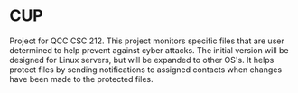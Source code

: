 # CUP
Project for QCC CSC 212. This project monitors specific files that are user determined to help prevent against cyber attacks. The initial version will be designed for Linux servers, but will be expanded to other OS's. It helps protect files by sending notifications to assigned contacts when changes have been made to the protected files. 
